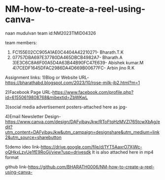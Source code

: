 # NM-how-to-create-a-reel-using-canva-
naan mudulvan team id:NM2023TMID04326

team members:
1) FC155E02CC905A1AE0C4404A42210271- Bharath.T.K
2) 07757DBA697E37780DA465DBCB4982A7- Bharath.A
3)E3C6C8A6F00A5D4A63B44B90FC47E639- Abishek kumar.M
4)7CEDF1645DFAC2986DA4D669B00677FC- Arbin jino R.K

Assignment links:
1)Blog or Website URL-https://bharathabd.blogspot.com/2023/10/rose-milk-jb2.html?m=1

2)Facebook Page URL-https://www.facebook.com/profile.php?id=61550619808768&mibextid=ZbWKwL

3)social media advertisement posters-attached here as jpg-


4)Email Newsletter Design- https://www.canva.com/design/DAFyibayJkw/RToFtqHzMVZI765tcwXbAg/edit?utm_content=DAFyibayJkw&utm_campaign=designshare&utm_medium=link2&utm_source=sharebutton

5)demo ideo link-https://drive.google.com/file/d/1YT5AaxrO7XjWc-oQHkxLzvUe1fE9RoGj/view?usp=drivesdk
It is also attached here in mp4 format

github link-https://github.com/BHARATH0006/NM-how-to-create-a-reel-using-canva-





